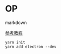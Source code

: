 # OP
markdown

[参考教程](https://www.electronjs.org/zh/docs/latest/tutorial/tutorial-first-app)

```
yarn init
yarn add electron --dev
```


